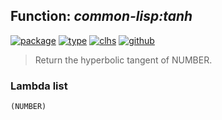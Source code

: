 ## Function: ***common-lisp:tanh***
[![package](https://img.shields.io/badge/Package-COMMON--LISP-5f9ea0.svg?style=social&colorA=999999)](../) [![type](https://img.shields.io/badge/Type-Function-5f9ea0.svg?style=social&colorA=999999)](../#function) [![clhs](https://img.shields.io/badge/CLHS-TANH-5f9ea0.svg?style=social&colorA=999999)](http://www.lispworks.com/documentation/HyperSpec/Body/f_sinh_.htm) [![github](https://img.shields.io/badge/GitHub-View_the_source-5f9ea0.svg?style=social&colorA=999999&logo=github)](https://github.com/sbcl/sbcl/blob/master/src/code/irrat.lisp/) 

> Return the hyperbolic tangent of NUMBER.

### Lambda list
```
(NUMBER)
```
